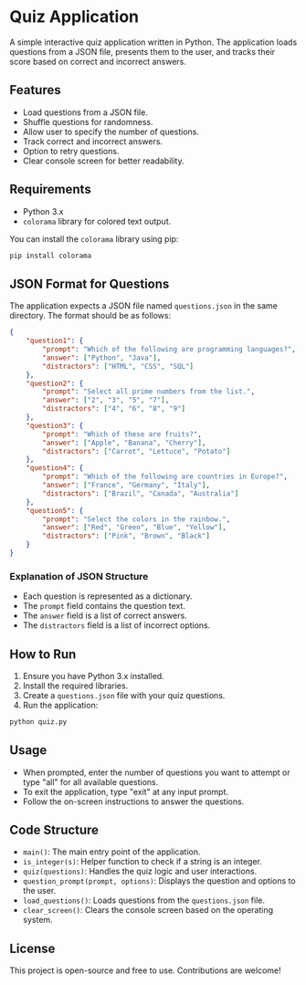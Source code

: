 # Quiz Application

A simple interactive quiz application written in Python. The application loads questions from a JSON file, presents them to the user, and tracks their score based on correct and incorrect answers.

## Features

- Load questions from a JSON file.
- Shuffle questions for randomness.
- Allow user to specify the number of questions.
- Track correct and incorrect answers.
- Option to retry questions.
- Clear console screen for better readability.

## Requirements

- Python 3.x
- `colorama` library for colored text output.

You can install the `colorama` library using pip:

```bash
pip install colorama
```

## JSON Format for Questions

The application expects a JSON file named `questions.json` in the same directory. The format should be as follows:

```json
{
    "question1": {
        "prompt": "Which of the following are programming languages?",
        "answer": ["Python", "Java"],
        "distractors": ["HTML", "CSS", "SQL"]
    },
    "question2": {
        "prompt": "Select all prime numbers from the list.",
        "answer": ["2", "3", "5", "7"],
        "distractors": ["4", "6", "8", "9"]
    },
    "question3": {
        "prompt": "Which of these are fruits?",
        "answer": ["Apple", "Banana", "Cherry"],
        "distractors": ["Carrot", "Lettuce", "Potato"]
    },
    "question4": {
        "prompt": "Which of the following are countries in Europe?",
        "answer": ["France", "Germany", "Italy"],
        "distractors": ["Brazil", "Canada", "Australia"]
    },
    "question5": {
        "prompt": "Select the colors in the rainbow.",
        "answer": ["Red", "Green", "Blue", "Yellow"],
        "distractors": ["Pink", "Brown", "Black"]
    }
}
```

### Explanation of JSON Structure

- Each question is represented as a dictionary.
- The `prompt` field contains the question text.
- The `answer` field is a list of correct answers.
- The `distractors` field is a list of incorrect options.

## How to Run

1. Ensure you have Python 3.x installed.
2. Install the required libraries.
3. Create a `questions.json` file with your quiz questions.
4. Run the application:

```bash
python quiz.py
```

## Usage

- When prompted, enter the number of questions you want to attempt or type "all" for all available questions.
- To exit the application, type "exit" at any input prompt.
- Follow the on-screen instructions to answer the questions.

## Code Structure

- `main()`: The main entry point of the application.
- `is_integer(s)`: Helper function to check if a string is an integer.
- `quiz(questions)`: Handles the quiz logic and user interactions.
- `question_prompt(prompt, options)`: Displays the question and options to the user.
- `load_questions()`: Loads questions from the `questions.json` file.
- `clear_screen()`: Clears the console screen based on the operating system.

## License

This project is open-source and free to use. Contributions are welcome!
